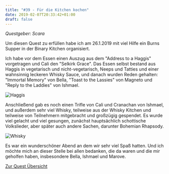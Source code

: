 ```yaml
---
title: "#39 - Für die Kitchen kochen"
date: 2019-02-07T20:33:42+01:00
draft: false
---
```


*Questgeber: Scara*

Um diesen Quest zu erfüllen habe ich am 26.1.2019 mit viel Hilfe ein Burns Supper in der Binary Kitchen organisiert.

Ich habe vor dem Essen einen Auszug aus dem "Address to a Haggis" vorgetragen und Cali den "Selkirk Grace". Das Essen selbst bestand aus Haggis in vegetarisch und nicht-vegetarisch, Neeps und Tatties und einer wahnsinnig leckeren Whisky Sauce, und danach wurden Reden gehalten: "Immortal Memory" von Bella, "Toast to the Lassies" von Magneto und "Reply to the Laddies" von Ishmael.

![Haggis][haggis]

Anschließend gab es noch einen Trifle von Cali und Cranachan von Ishmael, und außerdem sehr viel Whisky, teilweise aus der Whisky Kitchen und teilweise von Teilnehmern mitgebracht und großzügig gespendet. Es wurde viel gelacht und viel gesungen, zunächst hauptsächlich schottische Volkslieder, aber später auch andere Sachen, darunter Bohemian Rhapsody.

![Whisky][whisky]

Es war ein wunderschöner Abend an dem wir sehr viel Spaß hatten. Und ich möchte mich an dieser Stelle bei allen bedanken, die da waren und die mir geholfen haben, insbesondere Bella, Ishmael und Marove.

[Zur Quest Übersicht](/post/quests)

[haggis]: /post/quest-39_haggis.jpg
[whisky]: /post/quest-39_whisky.jpg
